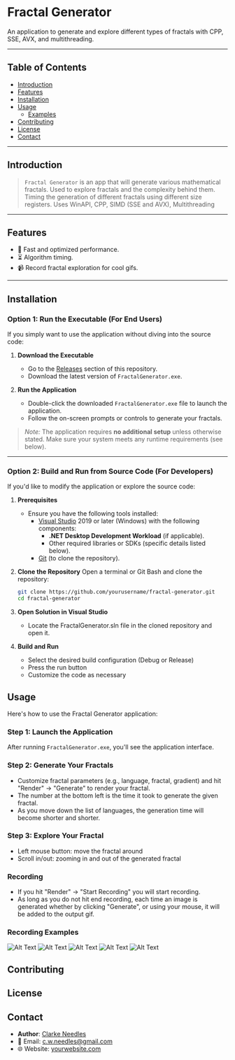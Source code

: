 # **Fractal Generator**

An application to generate and explore different types of fractals with CPP, SSE, AVX, and multithreading.

---

## **Table of Contents**

- [Introduction](#introduction)
- [Features](#features)
- [Installation](#installation)
- [Usage](#usage)
     - [Examples](#recording-examples)
- [Contributing](#contributing)
- [License](#license)
- [Contact](#contact)

---

## **Introduction**

> `Fractal Generator` is an app that will generate various mathematical fractals.
> Used to explore fractals and the complexity behind them.
> Timing the generation of different fractals using different size registers.
> Uses WinAPI, CPP, SIMD (SSE and AVX), Multithreading

---

## **Features**

- 🚀 Fast and optimized performance.
- ⏳ Algorithm timing.
- 📹 Record fractal exploration for cool gifs.

---

## **Installation**

### Option 1: Run the Executable (For End Users)
If you simply want to use the application without diving into the source code:

1. **Download the Executable**
   - Go to the [Releases](https://github.com/yourusername/fractal-generator/releases) section of this repository.
   - Download the latest version of `FractalGenerator.exe`.

2. **Run the Application**
   - Double-click the downloaded `FractalGenerator.exe` file to launch the application.
   - Follow the on-screen prompts or controls to generate your fractals.

> *Note:* The application requires **no additional setup** unless otherwise stated. Make sure your system meets any runtime requirements (see below).

---

### Option 2: Build and Run from Source Code (For Developers)
If you'd like to modify the application or explore the source code:

1. **Prerequisites**
   - Ensure you have the following tools installed:
     - [Visual Studio](https://visualstudio.microsoft.com/) 2019 or later (Windows) with the following components:
       - **.NET Desktop Development Workload** (if applicable).
       - Other required libraries or SDKs (specific details listed below).
     - [Git](https://git-scm.com/) (to clone the repository).

2. **Clone the Repository**
   Open a terminal or Git Bash and clone the repository:
   ```bash
   git clone https://github.com/yourusername/fractal-generator.git
   cd fractal-generator

3. **Open Solution in Visual Studio**
   - Locate the FractalGenerator.sln file in the cloned repository and open it.

4. **Build and Run**
   - Select the desired build configuration (Debug or Release)
   - Press the run button
   - Customize the code as necessary
  
## **Usage**

Here's how to use the Fractal Generator application:

### Step 1: Launch the Application
After running `FractalGenerator.exe`, you'll see the application interface.

### Step 2: Generate Your Fractals
   - Customize fractal parameters (e.g., language, fractal, gradient) and hit "Render" -> "Generate" to render your fractal.
   - The number at the bottom left is the time it took to generate the given fractal.
   - As you move down the list of languages, the generation time will become shorter and shorter.

### Step 3: Explore Your Fractal
   - Left mouse button: move the fractal around
   - Scroll in/out: zooming in and out of the generated fractal

### Recording
   - If you hit "Render" -> "Start Recording" you will start recording.
   - As long as you do not hit end recording, each time an image is generated whether by clicking "Generate", or using your mouse, it will be added to the output gif.

### Recording Examples
![Alt Text](renders/render1.gif)
![Alt Text](renders/render2.gif)
![Alt Text](renders/render3.gif)
![Alt Text](renders/render4.gif)
![Alt Text](renders/render5.gif)

## **Contributing**

## **License**

## **Contact**
- **Author**: [Clarke Needles](https://your-portfolio-link.com)  
- 📧 Email: [c.w.needles@gmail.com](mailto:c.w.needles@gmail.com)  
- 🌐 Website: [yourwebsite.com](https://yourwebsite.com) 
